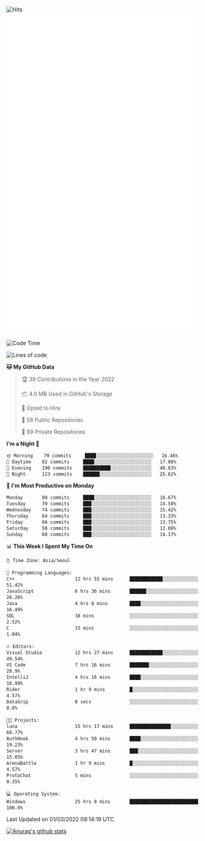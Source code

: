![Hits](https://hits.seeyoufarm.com/api/count/incr/badge.svg?url=https%3A%2F%2Fgithub.com%2Fkokose1234&count_bg=%2379C83D&title_bg=%23555555&icon=apple.svg&icon_color=%23E7E7E7&title=hits&edge_flat=false)
<br/>
![Metrics](https://github.com/kokose1234/kokose1234/blob/main/github-metrics.svg)

<!--START_SECTION:waka-->
![Code Time](http://img.shields.io/badge/Code%20Time-523%20hrs%2035%20mins-blue)

![Lines of code](https://img.shields.io/badge/From%20Hello%20World%20I%27ve%20Written-8%20Million%20lines%20of%20code-blue)

**🐱 My GitHub Data** 

> 🏆 39 Contributions in the Year 2022
 > 
> 📦 4.0 MB Used in GitHub's Storage 
 > 
> 💼 Opted to Hire
 > 
> 📜 58 Public Repositories 
 > 
> 🔑 89 Private Repositories  
 > 
**I'm a Night 🦉** 

```text
🌞 Morning    79 commits     ████░░░░░░░░░░░░░░░░░░░░░   16.46% 
🌆 Daytime    82 commits     ████░░░░░░░░░░░░░░░░░░░░░   17.08% 
🌃 Evening    196 commits    ██████████░░░░░░░░░░░░░░░   40.83% 
🌙 Night      123 commits    ██████░░░░░░░░░░░░░░░░░░░   25.62%

```
📅 **I'm Most Productive on Monday** 

```text
Monday       80 commits     ████░░░░░░░░░░░░░░░░░░░░░   16.67% 
Tuesday      70 commits     ███░░░░░░░░░░░░░░░░░░░░░░   14.58% 
Wednesday    74 commits     ███░░░░░░░░░░░░░░░░░░░░░░   15.42% 
Thursday     64 commits     ███░░░░░░░░░░░░░░░░░░░░░░   13.33% 
Friday       66 commits     ███░░░░░░░░░░░░░░░░░░░░░░   13.75% 
Saturday     58 commits     ███░░░░░░░░░░░░░░░░░░░░░░   12.08% 
Sunday       68 commits     ███░░░░░░░░░░░░░░░░░░░░░░   14.17%

```


📊 **This Week I Spent My Time On** 

```text
⌚︎ Time Zone: Asia/Seoul

💬 Programming Languages: 
C++                      12 hrs 55 mins      ████████████░░░░░░░░░░░░░   51.42% 
JavaScript               6 hrs 36 mins       ██████░░░░░░░░░░░░░░░░░░░   26.26% 
Java                     4 hrs 8 mins        ████░░░░░░░░░░░░░░░░░░░░░   16.49% 
SQL                      38 mins             ░░░░░░░░░░░░░░░░░░░░░░░░░   2.52% 
C                        15 mins             ░░░░░░░░░░░░░░░░░░░░░░░░░   1.04%

🔥 Editors: 
Visual Studio            12 hrs 27 mins      ████████████░░░░░░░░░░░░░   49.54% 
VS Code                  7 hrs 16 mins       ███████░░░░░░░░░░░░░░░░░░   28.9% 
IntelliJ                 4 hrs 16 mins       ████░░░░░░░░░░░░░░░░░░░░░   16.99% 
Rider                    1 hr 9 mins         █░░░░░░░░░░░░░░░░░░░░░░░░   4.57% 
DataGrip                 0 secs              ░░░░░░░░░░░░░░░░░░░░░░░░░   0.0%

🐱‍💻 Projects: 
luna                     15 hrs 17 mins      ███████████████░░░░░░░░░░   60.77% 
AuthHook                 4 hrs 50 mins       ████░░░░░░░░░░░░░░░░░░░░░   19.23% 
Server                   3 hrs 47 mins       ███░░░░░░░░░░░░░░░░░░░░░░   15.05% 
ArenaBattle              1 hr 9 mins         █░░░░░░░░░░░░░░░░░░░░░░░░   4.57% 
ProtoChat                5 mins              ░░░░░░░░░░░░░░░░░░░░░░░░░   0.35%

💻 Operating System: 
Windows                  25 hrs 8 mins       █████████████████████████   100.0%

```


 Last Updated on 01/03/2022 09:14:19 UTC
<!--END_SECTION:waka-->

[![Anurag's github stats](https://github-readme-stats.vercel.app/api?username=kokose1234&theme=dracula)](https://github.com/anuraghazra/github-readme-stats)



	

